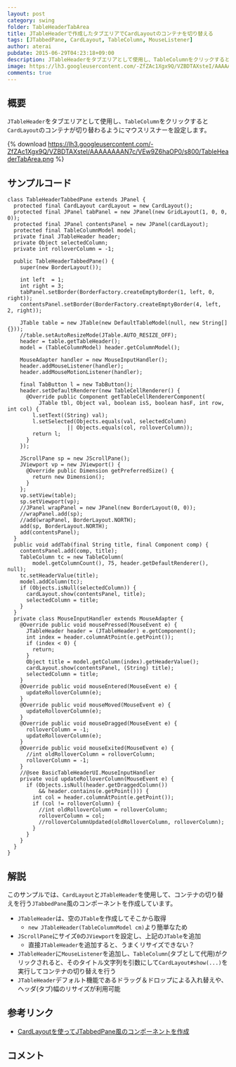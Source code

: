 ```yaml
---
layout: post
category: swing
folder: TableHeaderTabArea
title: JTableHeaderで作成したタブエリアでCardLayoutのコンテナを切り替える
tags: [JTabbedPane, CardLayout, TableColumn, MouseListener]
author: aterai
pubdate: 2015-06-29T04:23:18+09:00
description: JTableHeaderをタブエリアとして使用し、TableColumnをクリックするとCardLayoutのコンテナが切り替わるようにマウスリスナーを設定します。
image: https://lh3.googleusercontent.com/-ZfZAc1Xgx9Q/VZBDTAXsteI/AAAAAAAAN7c/VEw9Z6haOP0/s800/TableHeaderTabArea.png
comments: true
---
```

## 概要
`JTableHeader`をタブエリアとして使用し、`TableColumn`をクリックすると`CardLayout`のコンテナが切り替わるようにマウスリスナーを設定します。

{% download https://lh3.googleusercontent.com/-ZfZAc1Xgx9Q/VZBDTAXsteI/AAAAAAAAN7c/VEw9Z6haOP0/s800/TableHeaderTabArea.png %}

## サンプルコード
<pre class="prettyprint"><code>class TableHeaderTabbedPane extends JPanel {
  protected final CardLayout cardLayout = new CardLayout();
  protected final JPanel tabPanel = new JPanel(new GridLayout(1, 0, 0, 0));
  protected final JPanel contentsPanel = new JPanel(cardLayout);
  protected final TableColumnModel model;
  private final JTableHeader header;
  private Object selectedColumn;
  private int rolloverColumn = -1;

  public TableHeaderTabbedPane() {
    super(new BorderLayout());

    int left  = 1;
    int right = 3;
    tabPanel.setBorder(BorderFactory.createEmptyBorder(1, left, 0, right));
    contentsPanel.setBorder(BorderFactory.createEmptyBorder(4, left, 2, right));

    JTable table = new JTable(new DefaultTableModel(null, new String[] {}));
    //table.setAutoResizeMode(JTable.AUTO_RESIZE_OFF);
    header = table.getTableHeader();
    model = (TableColumnModel) header.getColumnModel();

    MouseAdapter handler = new MouseInputHandler();
    header.addMouseListener(handler);
    header.addMouseMotionListener(handler);

    final TabButton l = new TabButton();
    header.setDefaultRenderer(new TableCellRenderer() {
      @Override public Component getTableCellRendererComponent(
          JTable tbl, Object val, boolean isS, boolean hasF, int row, int col) {
        l.setText((String) val);
        l.setSelected(Objects.equals(val, selectedColumn)
                   || Objects.equals(col, rolloverColumn));
        return l;
      }
    });

    JScrollPane sp = new JScrollPane();
    JViewport vp = new JViewport() {
      @Override public Dimension getPreferredSize() {
        return new Dimension();
      }
    };
    vp.setView(table);
    sp.setViewport(vp);
    //JPanel wrapPanel = new JPanel(new BorderLayout(0, 0));
    //wrapPanel.add(sp);
    //add(wrapPanel, BorderLayout.NORTH);
    add(sp, BorderLayout.NORTH);
    add(contentsPanel);
  }
  public void addTab(final String title, final Component comp) {
    contentsPanel.add(comp, title);
    TableColumn tc = new TableColumn(
        model.getColumnCount(), 75, header.getDefaultRenderer(), null);
    tc.setHeaderValue(title);
    model.addColumn(tc);
    if (Objects.isNull(selectedColumn)) {
      cardLayout.show(contentsPanel, title);
      selectedColumn = title;
    }
  }
  private class MouseInputHandler extends MouseAdapter {
    @Override public void mousePressed(MouseEvent e) {
      JTableHeader header = (JTableHeader) e.getComponent();
      int index = header.columnAtPoint(e.getPoint());
      if (index &lt; 0) {
        return;
      }
      Object title = model.getColumn(index).getHeaderValue();
      cardLayout.show(contentsPanel, (String) title);
      selectedColumn = title;
    }
    @Override public void mouseEntered(MouseEvent e) {
      updateRolloverColumn(e);
    }
    @Override public void mouseMoved(MouseEvent e) {
      updateRolloverColumn(e);
    }
    @Override public void mouseDragged(MouseEvent e) {
      rolloverColumn = -1;
      updateRolloverColumn(e);
    }
    @Override public void mouseExited(MouseEvent e) {
      //int oldRolloverColumn = rolloverColumn;
      rolloverColumn = -1;
    }
    //@see BasicTableHeaderUI.MouseInputHandler
    private void updateRolloverColumn(MouseEvent e) {
      if (Objects.isNull(header.getDraggedColumn())
          &amp;&amp; header.contains(e.getPoint())) {
        int col = header.columnAtPoint(e.getPoint());
        if (col != rolloverColumn) {
          //int oldRolloverColumn = rolloverColumn;
          rolloverColumn = col;
          //rolloverColumnUpdated(oldRolloverColumn, rolloverColumn);
        }
      }
    }
  }
}
</code></pre>

## 解説
このサンプルでは、`CardLayout`と`JTableHeader`を使用して、コンテナの切り替えを行う`JTabbedPane`風のコンポーネントを作成しています。

- `JTableHeader`は、空の`JTable`を作成してそこから取得
    - `new JTableHeader(TableColumnModel cm)`より簡単なため
- `JScrollPane`にサイズ`0`の`JViewport`を設定し、上記の`JTable`を追加
    - 直接`JTableHeader`を追加すると、うまくリサイズできない？
- `JTableHeader`に`MouseListener`を追加し、`TableColumn`(タブとして代用)がクリックされると、そのタイトル文字列を引数にして`CardLayout#show(...)`を実行してコンテナの切り替えを行う
- `JTableHeader`デフォルト機能であるドラッグ＆ドロップによる入れ替えや、ヘッダ(タブ)幅のリサイズが利用可能

<!-- dummy comment line for breaking list -->

## 参考リンク
- [CardLayoutを使ってJTabbedPane風のコンポーネントを作成](https://ateraimemo.com/Swing/CardLayoutTabbedPane.html)

<!-- dummy comment line for breaking list -->

## コメント
